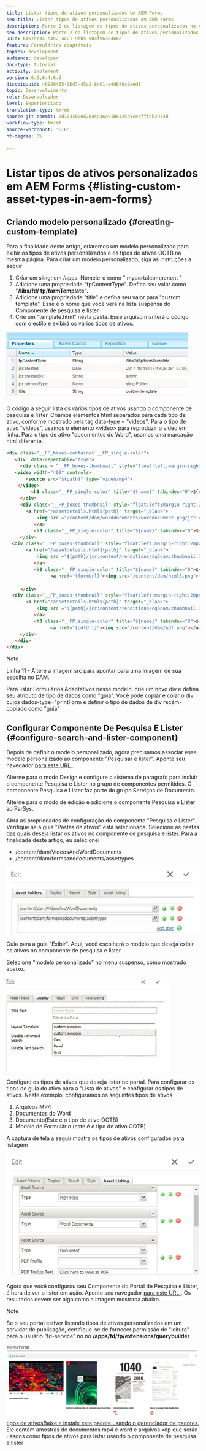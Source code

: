 ```yaml
---
title: Listar tipos de ativos personalizados em AEM Forms
seo-title: Listar tipos de ativos personalizados em AEM Forms
description: Parte 2 da listagem de tipos de ativos personalizados no AEM Forms
seo-description: Parte 2 da listagem de tipos de ativos personalizados no AEM Forms
uuid: 6467ec34-e452-4c21-9bb5-504f9630466a
feature: Formulários adaptáveis
topics: development
audience: developer
doc-type: tutorial
activity: implement
version: 6.3,6.4,6.5
discoiquuid: 4b940465-0bd7-45a2-8d01-e4d640c9aedf
topic: Desenvolvimento
role: Desenvolvedor
level: Experienciado
translation-type: tm+mt
source-git-commit: 7d7034026826a5a46a91b6425a5cebfffab2934d
workflow-type: tm+mt
source-wordcount: '616'
ht-degree: 0%

---
```



# Listar tipos de ativos personalizados em AEM Forms {#listing-custom-asset-types-in-aem-forms}

## Criando modelo personalizado {#creating-custom-template}


Para a finalidade deste artigo, criaremos um modelo personalizado para exibir os tipos de ativos personalizados e os tipos de ativos OOTB na mesma página. Para criar um modelo personalizado, siga as instruções a seguir

1. Criar um sling: em /apps. Nomeie-o como &quot; myportalcomponent &quot;
1. Adicione uma propriedade &quot;fpContentType&quot;. Defina seu valor como &quot;**/libs/fd/ fp/formTemplate&quot;.**
1. Adicione uma propriedade &quot;title&quot; e defina seu valor para &quot;custom template&quot;. Esse é o nome que você verá na lista suspensa do Componente de pesquisa e lister
1. Crie um &quot;template.html&quot; nesta pasta. Esse arquivo manterá o código com o estilo e exibirá os vários tipos de ativos.

![appsfolder](assets/appsfolder_.png)

O código a seguir lista os vários tipos de ativos usando o componente de pesquisa e lister. Criamos elementos html separados para cada tipo de ativo, conforme mostrado pela tag data-type = &quot;videos&quot;. Para o tipo de ativo &quot;vídeos&quot;, usamos o elemento &lt;vídeo> para reproduzir o vídeo em linha. Para o tipo de ativo &quot;documentos do Word&quot;, usamos uma marcação html diferente.

```html
<div class="__FP_boxes-container __FP_single-color">
   <div  data-repeatable="true">
     <div class = "__FP_boxes-thumbnail" style="float:left;margin-right:20px;" data-type = "videos">
   <video width="400" controls>
       <source src="${path}" type="video/mp4">
    </video>
         <h3 class="__FP_single-color" title="${name}" tabindex="0">${name}</h3>
     </div>
     <div class="__FP_boxes-thumbnail" style="float:left;margin-right:20px;" data-type = "worddocuments">
       <a href="/assetdetails.html${path}" target="_blank">
           <img src ="/content/dam/worddocuments/worddocument.png/jcr:content/renditions/cq5dam.thumbnail.319.319.png"/>
          </a>
          <h3 class="__FP_single-color" title="${name}" tabindex="0">${name}</h3>
     </div>
  <div class="__FP_boxes-thumbnail" style="float:left;margin-right:20px;" data-type = "xfaForm">
       <a href="/assetdetails.html${path}" target="_blank">
           <img src ="${path}/jcr:content/renditions/cq5dam.thumbnail.319.319.png"/>
          </a>
          <h3 class="__FP_single-color" title="${name}" tabindex="0">${name}</h3>
                <a href="{formUrl}"><img src="/content/dam/html5.png"></a><p>

     </div>
  <div class="__FP_boxes-thumbnail" style="float:left;margin-right:20px;" data-type = "printForm">
       <a href="/assetdetails.html${path}" target="_blank">
           <img src ="${path}/jcr:content/renditions/cq5dam.thumbnail.319.319.png"/>
          </a>
          <h3 class="__FP_single-color" title="${name}" tabindex="0">${name}</h3>
                <a href="{pdfUrl}"><img src="/content/dam/pdf.png"></a><p>
     </div>
   </div>
</div>
```

>[!NOTE]
>
>Linha 11 - Altere a imagem src para apontar para uma imagem de sua escolha no DAM.
>
>Para listar Formulários Adaptativos nesse modelo, crie um novo div e defina seu atributo de tipo de dados como &quot;guia&quot;. Você pode copiar e colar o div cujos dados-type=&quot;printForm e definir o tipo de dados de div recém-copiado como &quot;guia&quot;

## Configurar Componente De Pesquisa E Lister {#configure-search-and-lister-component}

Depois de definir o modelo personalizado, agora precisamos associar esse modelo personalizado ao componente &quot;Pesquisar e lister&quot;. Aponte seu navegador [para este URL ](http://localhost:4502/editor.html/content/AemForms/CustomPortal.html).

Alterne para o modo Design e configure o sistema de parágrafo para incluir o componente Pesquisa e Lister no grupo de componentes permitidos. O componente Pesquisa e Lister faz parte do grupo Serviços de Documento.

Alterne para o modo de edição e adicione o componente Pesquisa e Lister ao ParSys.

Abra as propriedades de configuração do componente &quot;Pesquisa e Lister&quot;. Verifique se a guia &quot;Pastas de ativos&quot; está selecionada. Selecione as pastas das quais deseja listar os ativos no componente de pesquisa e lister. Para a finalidade deste artigo, eu selecionei

* /content/dam/VideosAndWordDocuments
* /content/dam/formsanddocuments/assettypes

![assetfolder](assets/selectingassetfolders.png)

Guia para a guia &quot;Exibir&quot;. Aqui, você escolherá o modelo que deseja exibir os ativos no componente de pesquisa e lister.

Selecione &quot;modelo personalizado&quot; no menu suspenso, como mostrado abaixo.

![searchandlister](assets/searchandlistercomponent.gif)

Configure os tipos de ativos que deseja listar no portal. Para configurar os tipos de guia do ativo para a &quot;Lista de ativos&quot; e configurar os tipos de ativos. Neste exemplo, configuramos os seguintes tipos de ativos

1. Arquivos MP4
1. Documentos do Word
1. Documento(Este é o tipo de ativo OOTB)
1. Modelo de Formulário (este é o tipo de ativo OOTB)

A captura de tela a seguir mostra os tipos de ativos configurados para listagem

![tipos de ativos](assets/assettypes.png)

Agora que você configurou seu Componente do Portal de Pesquisa e Lister, é hora de ver o lister em ação. Aponte seu navegador [para este URL ](http://localhost:4502/content/AemForms/CustomPortal.html?wcmmode=disabled). Os resultados devem ser algo como a imagem mostrada abaixo.

>[!NOTE]
>
>Se o seu portal estiver listando tipos de ativos personalizados em um servidor de publicação, certifique-se de fornecer permissão de &quot;leitura&quot; para o usuário &quot;fd-service&quot; no nó **/apps/fd/fp/extensions/querybuilder**

![](assets/assettypeslistings.png)
[tipos de ativosBaixe e instale este pacote usando o gerenciador de pacotes.](assets/customassettypekt1.zip) Ele contém amostras de documentos mp4 e word e arquivos xdp que serão usados como tipos de ativos para listar usando o componente de pesquisa e lister
